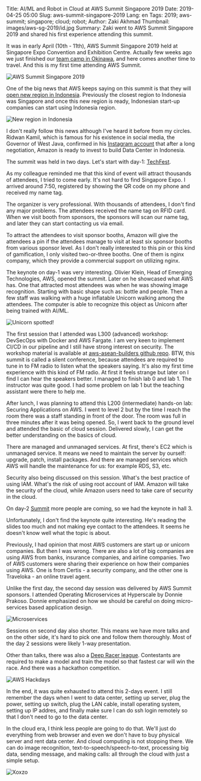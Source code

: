 Title: AI/ML and Robot in Cloud at AWS Summit Singapore 2019
Date: 2019-04-25 05:00
Slug: aws-summit-singapore-2019
Lang: en
Tags: 2019; aws-summit; singapore; cloud; robot;
Author: Zaki Akhmad
Thumbnail: images/aws-sg-2019/id.jpg
Summary: Zaki went to AWS Summit Singapore 2019 and shared his first experience attending this summit.

It was in early April (10th - 11th), AWS Summit Singapore 2019 held at
Singapore Expo Convention and Exhibition Centre. Actually few weeks ago we just
finished our [team camp in Okinawa](https://blog.xoxzo.com/2019/04/01/okinawa-2019-spring-team-camp/),
and here comes another time to travel. And this is my first time attending AWS Summit.

![AWS Summit Singapore 2019]({filename}/images/aws-sg-2019/venue.jpg)

One of the big news that AWS keeps saying on this summit is that they will
[open new region in Indonesia](https://press.aboutamazon.com/news-releases/news-release-details/aws-open-new-region-indonesia).
Previously the closest region to Indonesia was Singapore and once this new region is ready,
Indonesian start-up companies can start using Indonesia region.

![New region in Indonesia]({filename}/images/aws-sg-2019/id.jpg)

I don't really follow this news although I've heard it before from my circles.
Ridwan Kamil, which is famous for his existence in social media, the Governor of West Java,
confirmed in his [Instagram account](https://www.instagram.com/p/Bwldg5OgpAl/)
that after a long negotiation, Amazon is ready to invest to build Data Center in Indonesia.

The summit was held in two days. Let's start with day-1: [TechFest](https://aws.amazon.com/events/summits/singapore/agenda/techfest/).

As my colleague reminded me that this kind of event will attract thousands of attendees, I tried
to come early. It's not hard to find Singapore Expo. I arrived around 7:50, registered by showing
the QR code on my phone and received my name tag.

The organizer is very professional. With thousands of attendees, I don't find any major problems.
The attendees received the name tag on RFID card. When we visit booth from sponsors, the sponsors
will scan our name tag, and later they can start contacting us via email.

To attract the attendees to visit sponsor booths, Amazon will give the attendees a pin if the attendees
manage to visit at least six sponsor booths from various sponsor level. As I don't really interested
to this pin or this kind of gamification, I only visited two-or-three booths. One of them is
nginx company, which they provide a commercial support on utilizing nginx.

The keynote on day-1 was very interesting. Olivier Klein, Head of Emerging Technologies, AWS, opened
the summit. Later on he showcased what AWS has. One that attracted most attendees was when
he was showing image recognition. Starting with basic shape such as: bottle and people. Then a few staff
was walking with a huge inflatable Unicorn walking among the attendees. The computer is able
to recognize this object as Unicorn after being trained with AI/ML.

![Unicorn spotted!]({filename}/images/aws-sg-2019/unicorn.jpg)

The first session that I attended was L300 (advanced) workshop: DevSecOps with Docker and AWS Fargate.
I am very keen to implement CI/CD in our pipeline and I still have strong interest on security.
The workshop material is available at [aws-asean-builders github repo](https://github.com/aws-asean-builders/devsecops).
BTW, this summit is called a silent conference, because attendees are required to tune in to FM radio
to listen what the speakers saying. It's also my first time experience with this kind of FM radio.
At first it feels strange but later on I find I can hear the speakers better. I managed to finish
lab 0 and lab 1. The instructor was quite good. I had some problem on lab 1 but the teaching assistant
were there to help me.

After lunch, I was planning to attend this L200 (intermediate) hands-on lab: Securing Applications on AWS.
I went to level 2 but by the time I reach the room there was a staff standing in front of the door. The room
was full in three minutes after it was being opened. So, I went back to the ground level and attended the basic
of cloud session. Delivered slowly, I can get the better understanding on the basics of cloud.

There are managed and unmanaged services. At first, there's EC2 which is unmanaged service. It means we need
to maintain the server by ourself: upgrade, patch, install packages. And there are managed services which AWS
will handle the maintenance for us: for example RDS, S3, etc.

Security also being discussed on this session. What's the best practice of using IAM. What's the risk of using
root account of IAM. Amazon will take the security of the cloud, while Amazon users need to take care of security in the cloud.

On day-2 [Summit](https://aws.amazon.com/events/summits/singapore/agenda/aws-summit/) more people are coming,
so we had the keynote in hall 3.

Unfortunately, I don't find the keynote quite interesting. He's reading the slides too much and not making eye
contact to the attendees. It seems he doesn't know well what the topic is about.

Previously, I had opinion that most AWS customers are start up or unicorn companies. But then I was wrong.
There are also a lot of big companies are using AWS from banks, insurance companies, and airline companies.
Two of AWS customers were sharing their experience on how their companies using AWS. One is from Certis - a security company,
and the other one is Traveloka - an online travel agent.

Unlike the first day, the second day session was delivered by AWS Summit sponsors.
I attended Operating Microservices at Hyperscale by Donnie Prakoso.
Donnie emphasized on how we should be careful on doing micro-services based application design.

![Microservices]({filename}/images/aws-sg-2019/microservices.jpg)

Sessions on second day also shorter. This means we have more talks and on the other side, it's hard to pick one
and follow them thoroughly. Most of the day 2 sessions were likely 1-way presentation.

Other than talks, there was also a [Deep Racer league](https://aws.amazon.com/deepracer/league/).
Contestants are required to make a model and train the model so that fastest car will win the race.
And there was a hackathon competition.

![AWS Hackdays]({filename}/images/aws-sg-2019/ph.jpg)

In the end, it was quite exhausted to attend this 2-days event. I still remember the days when I went to data center,
setting up server, plug the power, setting up switch, plug the LAN cable, install operating system, setting up IP addres,
and finally make sure I can do ssh login remotely so that I don't need to go to the data center.

In the cloud era, I think less people are going to do that.
We'll just do everything from web browser and even we don't have to buy physical server and rent data center.
And cloud computing is not stopping there. We can do image recognition, text-to-speech/speech-to-text, processing big data,
sending message, and making calls: all through the cloud with just a simple setup.

![Xoxzo]({filename}/images/aws-sg-2019/xoxzo.jpg)
